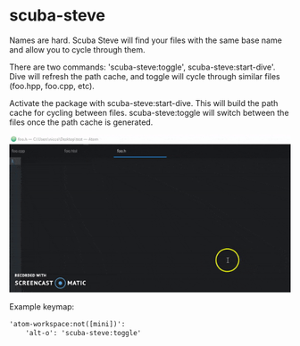# scuba-steve

Names are hard. Scuba Steve will find your files with the same base name and allow
you to cycle through them.

There are two commands: 'scuba-steve:toggle', scuba-steve:start-dive'.
Dive will refresh the path cache, and toggle will cycle through similar files (foo.hpp, foo.cpp, etc).

Activate the package with scuba-steve:start-dive. This will build the path cache for cycling between files. scuba-steve:toggle will switch between the files once the path cache is generated.

![](https://github.com/heftyfunseeker/scuba-steve/blob/master/ezgif.com-optimize.gif?raw=true "Example")

Example keymap:

```
'atom-workspace:not([mini])':
	'alt-o': 'scuba-steve:toggle'
```
